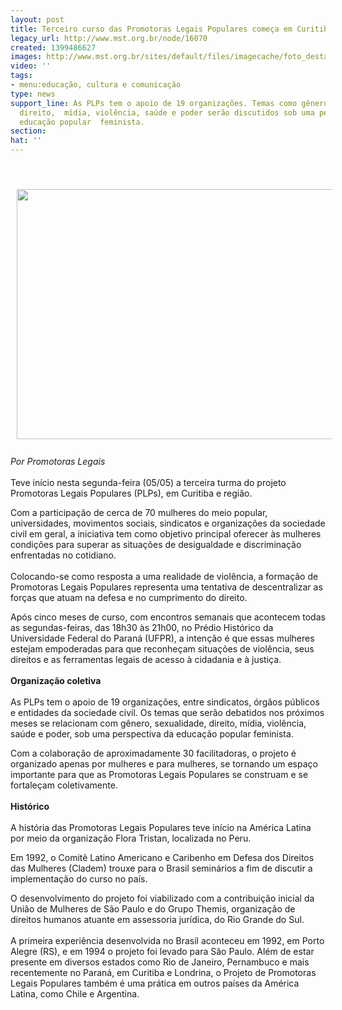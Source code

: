 ```yaml
---
layout: post
title: Terceiro curso das Promotoras Legais Populares começa em Curitiba
legacy_url: http://www.mst.org.br/node/16070
created: 1399486627
images: http://www.mst.org.br/sites/default/files/imagecache/foto_destaque/plps22.jpg
video: ''
tags:
- menu:educação, cultura e comunicação
type: news
support_line: As PLPs tem o apoio de 19 organizações. Temas como gênero, sexualidade,
  direito,  mídia, violência, saúde e poder serão discutidos sob uma perspectiva da
  educação popular  feminista.
section: 
hat: ''
---
```

<p>&nbsp;</p><p><img style="vertical-align: middle; margin: 10px;" src="http://www.mst.org.br/sites/default/files/PlPs.jpg" alt="" height="400" width="620"><br><br><em>Por Promotoras Legais</em><br><br>Teve início nesta segunda-feira (05/05) a terceira turma do projeto Promotoras Legais Populares (PLPs), em Curitiba e região.</p><p>Com a participação de cerca de 70 mulheres do meio popular, universidades, movimentos sociais, sindicatos e organizações da sociedade civil em geral, a iniciativa tem como objetivo principal oferecer às mulheres condições para superar as situações de desigualdade e discriminação enfrentadas no cotidiano.<br><br>Colocando-se como resposta a uma realidade de violência, a formação de Promotoras Legais Populares representa uma tentativa de descentralizar as forças que atuam na defesa e no cumprimento do direito.</p><p>Após cinco meses de curso, com encontros semanais que acontecem todas as segundas-feiras, das 18h30 às 21h00, no Prédio Histórico da Universidade Federal do Paraná (UFPR), a intenção é que essas mulheres estejam empoderadas para que reconheçam situações de violência, seus direitos e as ferramentas legais de acesso à cidadania e à justiça.<br><br><strong>Organização coletiva</strong><br><br>As PLPs tem o apoio de 19 organizações, entre sindicatos, órgãos públicos e entidades da sociedade civil. Os temas que serão debatidos nos próximos meses se relacionam com gênero, sexualidade, direito, mídia, violência, saúde e poder, sob uma perspectiva da educação popular feminista.</p><p>Com a colaboração de aproximadamente 30 facilitadoras, o projeto é organizado apenas por mulheres e para mulheres, se tornando um espaço importante para que as Promotoras Legais Populares se construam e se fortaleçam coletivamente.<br><strong><br>Histórico</strong><br><br>A história das Promotoras Legais Populares teve início na América Latina por meio da organização Flora Tristan, localizada no Peru.</p><p>Em 1992, o Comitê Latino Americano e Caribenho em Defesa dos Direitos das Mulheres (Cladem) trouxe para o Brasil seminários a fim de discutir a implementação do curso no país.</p><p>O desenvolvimento do projeto foi viabilizado com a contribuição inicial da União de Mulheres de São Paulo e do Grupo Themis, organização de direitos humanos atuante em assessoria jurídica, do Rio Grande do Sul.<br><br>A primeira experiência desenvolvida no Brasil aconteceu em 1992, em Porto Alegre (RS), e em 1994 o projeto foi levado para São Paulo. Além de estar presente em diversos estados como Rio de Janeiro, Pernambuco e mais recentemente no Paraná, em Curitiba e Londrina, o Projeto de Promotoras Legais Populares também é uma prática em outros países da América Latina, como Chile e Argentina.</p>

